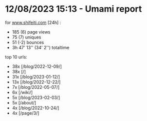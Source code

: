 # 12/08/2023 15:13 - Umami report
for www.shifeiti.com [24h] :

 - 185 (6) page views
 - 75 (7) uniques
 - 51 (-2) bounces
 - 3h 47' 13'' (34' 2'') totaltime


top 10 urls:
 - 38x [/blog/2022-12-09/]
 - 38x [/]
 - 31x [/blog/2023-01-12/]
 - 13x [/blog/2022-12-22/]
 - 7x [/blog/2022-05-07/]
 - 6x [/wiki/]
 - 5x [/blog/2023-02-03/]
 - 5x [/about/]
 - 4x [/blog/2022-10-24/]
 - 4x [/page/3/]


